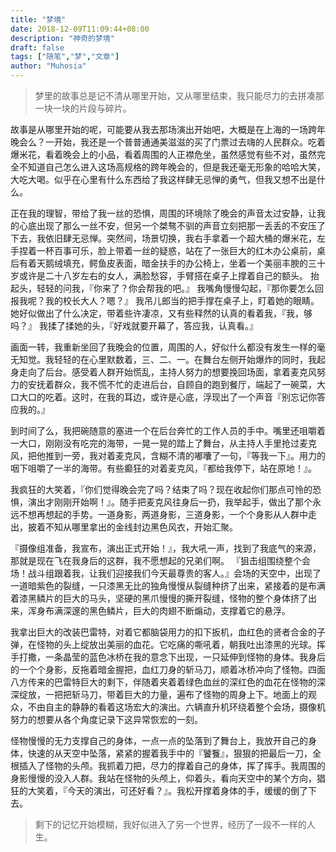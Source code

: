 ```yaml
---
title: "梦境"
date: 2018-12-09T11:09:44+08:00
description: "神奇的梦境"
draft: false
tags: ["随笔","梦","文章"]
author: "Muhosia"
---
```


> 梦里的故事总是记不清从哪里开始，又从哪里结束，我只能尽力的去拼凑那一块一块的片段与碎片。

<!-- more -->
故事是从哪里开始的呢，可能要从我去那场演出开始吧，大概是在上海的一场跨年晚会么？一开始，我还是一个普普通通美滋滋的买了门票过去嗨的人民群众。吃着爆米花，看着晚会上的小品，看着周围的人正襟危坐，虽然感觉有些不对，虽然完全不知道自己怎么进入这场高规格的跨年晚会的，但是我还毫无形象的哈哈大笑，大吃大喝。似乎在心里有什么东西给了我这样肆无忌惮的勇气，但我又想不出是什么。

正在我的理智，带给了我一丝的恐惧，周围的环境除了晚会的声音太过安静，让我的心底出现了那么一丝不安，但另一个桀骜不驯的声音立刻把那一丢丢的不安压了下去，我依旧肆无忌惮。突然间，场景切换，我右手拿着一个超大桶的爆米花，左手捏着一杯百事可乐，脸上带着一丝的疑惑，站在了一张巨大的红木办公桌前，桌后有着天鹅绒填充，鳄鱼皮表面，暗金扶手的办公椅上，坐着一个美丽丰腴的三十岁或许是二十八岁左右的女人，满脸愁容，手臂搭在桌子上撑着自己的额头。
抬起头，轻轻的问我，『你来了？你会帮我的吧。』
我嘴角慢慢勾起，『那你要怎么回报我呢？我的校长大人？嗯？』
我吊儿郎当的把手撑在桌子上，盯着她的眼睛。
她好似做出了什么决定，带着些许凄凉，又有些释然的认真的看着我，『我，够吗？』
我揉了揉她的头，『好戏就要开幕了，答应我，认真看。』

画面一转，我重新坐回了我晚会的位置，周围的人，好似什么都没有发生一样的毫无知觉。我轻轻的在心里默数着，三、二、一。在舞台左侧开始爆炸的同时，我起身走向了后台。感受着人群开始慌乱，主持人努力的想要挽回场面，拿着麦克风努力的安抚着群众，我不慌不忙的走进后台，自顾自的跑到餐厅，端起了一碗菜，大口大口的吃着。这时，在我的耳边，或许是心底，浮现出了一个声音『别忘记你答应我的。』

到时间了么，我把碗随意的塞进一个在后台奔忙的工作人员的手中。嘴里还咀嚼着一大口，刚刚没有吃完的海带，一晃一晃的踏上了舞台，从主持人手里抢过麦克风，把他推到一旁，我对着麦克风，含糊不清的嘟囔了一句，『等我一下』。用力的咽下咀嚼了一半的海带。有些癫狂的对着麦克风，『都给我停下，站在原地！』。

我疯狂的大笑着，『你们觉得晚会完了吗？结束了吗？现在收起你们那点可怜的恐惧，演出才刚刚开始啊！』。随手把麦克风往身后一扔，我举起手，做出了那个永远不想再想起的手势。一道身影，两道身影，三道身影，一个个身影从人群中走出，披着不知从哪里拿出的金线封边黑色风衣，开始汇聚。

『摄像组准备，我宣布，演出正式开始！』，我大吼一声，找到了我底气的来源，那就是现在飞在我身后的这群，我不愿想起的兄弟们啊。
『狙击组围绕整个会场！战斗组跟着我，让我们迎接我们今天最尊贵的客人。』会场的天空中，出现了一道暗紫色的裂缝，一只漆黑无比的独角慢慢从裂缝种挤了出来，紧接着的是布满着漆黑鳞片的巨大的马头，坚硬的黑爪慢慢的撕开裂缝，怪物的整个身体挤了出来，浑身布满深邃的黑色鳞片，巨大的肉翅不断煽动，支撑着它的悬浮。

我拿出巨大的改装巴雷特，对着它都脑袋用力的扣下扳机，血红色的贤者合金的子弹，在怪物的头上绽放出美丽的血花。它吃痛的嘶吼着，朝我吐出漆黑的光球。挥手打撒，一条晶莹的蓝色冰桥在我的意念下出现，一只延伸到怪物的身体。我身后的一个个身影，反拖着暗金握把，血红刀身的斩马刀，顺着冰桥冲向了怪物。四面八方传来的巴雷特巨大的剩下，伴随着夹着着绿色血丝的深红色的血花在怪物的深深绽放，一把把斩马刀，带着巨大的力量，遍布了怪物的周身上下。地面上的观众，不由自主的静静的看着这场宏大的演出。六辆直升机环绕着整个会场，摄像机努力的想要从各个角度记录下这异常恢宏的一刻。

怪物慢慢的无力支撑自己的身体，一点一点的坠落到了舞台上，我放开自己的身体，快速的从天空中坠落，紧紧的握着我手中的『饕餮』，狠狠的把最后一刀，全根插入了怪物的头颅。我抓着刀把，尽力的撑着自己的身体，挥了挥手。我周围的身影慢慢的没入人群。我站在怪物的头颅上，仰着头，看向天空中的某个方向，猖狂的大笑着，『今天的演出，可还好看？』。我松开撑着身体的手，缓缓的倒了下去。

> 剩下的记忆开始模糊，我好似进入了另一个世界，经历了一段不一样的人生。